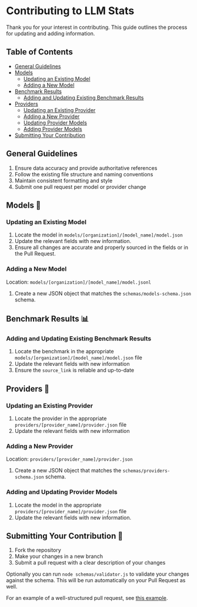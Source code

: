 # Contributing to LLM Stats

Thank you for your interest in contributing. This guide outlines the process for updating and adding information.

## Table of Contents

- [General Guidelines](#general-guidelines)
- [Models](#models-🤖)
  - [Updating an Existing Model](#updating-an-existing-model)
  - [Adding a New Model](#adding-a-new-model)
- [Benchmark Results](#benchmark-results-📊)
  - [Adding and Updating Existing Benchmark Results](#adding-and-updating-existing-benchmark-results)
- [Providers](#providers-🏢)
  - [Updating an Existing Provider](#updating-an-existing-provider)
  - [Adding a New Provider](#adding-a-new-provider)
  - [Updating Provider Models](#updating-provider-models)
  - [Adding Provider Models](#adding-provider-models)
- [Submitting Your Contribution](#submitting-your-contribution-🚀)

## General Guidelines

1. Ensure data accuracy and provide authoritative references
2. Follow the existing file structure and naming conventions
3. Maintain consistent formatting and style
4. Submit one pull request per model or provider change

## Models 🤖

### Updating an Existing Model

1. Locate the model in `models/[organization]/[model_name]/model.json`
2. Update the relevant fields with new information.
3. Ensure all changes are accurate and properly sourced in the fields or in the Pull Request.

### Adding a New Model

Location: `models/[organization]/[model_name]/model.jsonl`

1. Create a new JSON object that matches the `schemas/models-schema.json` schema.

## Benchmark Results 📊

### Adding and Updating Existing Benchmark Results

1. Locate the benchmark in the appropriate `models/[organization]/[model_name]/model.json` file
2. Update the relevant fields with new information
3. Ensure the `source_link` is reliable and up-to-date

## Providers 🏢

### Updating an Existing Provider

1. Locate the provider in the appropriate `providers/[provider_name]/provider.json` file
2. Update the relevant fields with new information

### Adding a New Provider

Location: `providers/[provider_name]/provider.json`

1. Create a new JSON object that matches the `schemas/providers-schema.json` schema.

### Adding and Updating Provider Models

1. Locate the model in the appropriate `providers/[provider_name]/provider.json` file
2. Update the relevant fields with new information.

## Submitting Your Contribution 🚀

1. Fork the repository
2. Make your changes in a new branch
3. Submit a pull request with a clear description of your changes

Optionally you can run `node schemas/validator.js` to validate your changes against the schema. This will be run automatically on your Pull Request as well.

For an example of a well-structured pull request, see [this example](https://github.com/JonathanChavezTamales/llm-leaderboard/pull/1).
